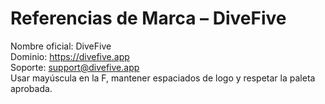 # Referencias de Marca – DiveFive

Nombre oficial: DiveFive  
Dominio: https://divefive.app  
Soporte: support@divefive.app  
Usar mayúscula en la F, mantener espaciados de logo y respetar la paleta aprobada.
